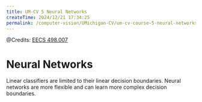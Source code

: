```yaml
---
title: UM-CV 5 Neural Networks
createTime: 2024/12/21 17:34:25
permalink: /computer-vision/UMichigan-CV/um-cv-course-5-neural-networks/
---
```


@Credits: [EECS 498.007](https://web.eecs.umich.edu/~justincj/teaching/eecs498/WI2022/)

<!-- more -->

# Neural Networks

Linear classifiers are limited to their linear decision boundaries. Neural networks are more flexible and can learn more complex decision boundaries.

